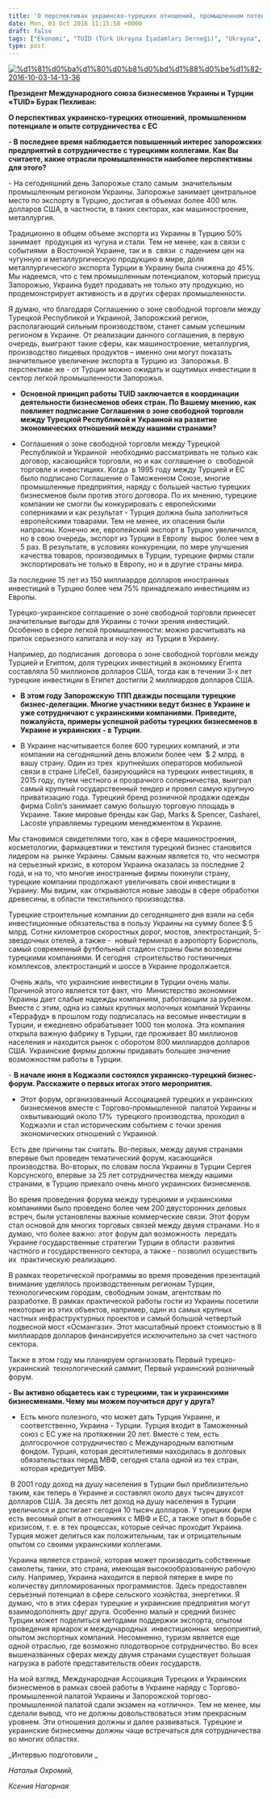 ```yaml
---
title: 'О перспективах украинско-турецких отношений, промышленном потенциале и опыте сотрудничества с ЕС,  Бурак Пехливан'
date: Mon, 03 Oct 2016 11:15:58 +0000
draft: false
tags: ["Ekonomi", "TUİD (Türk Ukrayna İşadamları Derneği)", "Ukrayna", "Ukrayna Dış İlişkileri", "Uluslarası İlişkiler", "Бурак Пехливан", "Запорожье", "интервью", "ТУИД"]
type: post
---
```


[![%d1%81%d0%ba%d1%80%d0%b8%d0%bd%d1%88%d0%be%d1%82-2016-10-03-14-13-36](http://burakpehlivan.org/wp-content/uploads/2016/10/Скриншот-2016-10-03-14.13.36.png)](http://burakpehlivan.org/wp-content/uploads/2016/10/Скриншот-2016-10-03-14.13.36.png)




**Президент Международного союза бизнесменов Украины и Турции «TUID» Бурак Пехливан:**




**О перспективах украинско-турецких отношений, промышленном потенциале и опыте сотрудничества с ЕС**




**\- В последнее время наблюдается повышенный интерес запорожских предприятий в сотрудничестве с турецкими коллегами. Как Вы считаете, какие отрасли промышленности наиболее перспективны для этого?**




\- На сегодняшний день Запорожье стало самым  значительным промышленным регионом Украины. Запорожье занимает центральное место по экспорту в Турцию, достигая в объемах более 400 млн. долларов США, в частности, в таких секторах, как машиностроение, металлургия.  




Традиционно в общем объеме экспорта из Украины в Турцию 50%  занимает  продукция из чугуна и стали. Тем не менее, как в связи с событиями  в Восточной Украине, так и в  связи  с падением цен на чугунную и металлургическую продукцию в мире, доля металлургического экспорта Турции в Украину была снижена до 45%. Мы надеемся, что с тем промышленным потенциалом, который присущ Запорожью, Украина будет продавать не только эту продукцию, но продемонстрирует активность и в других сферах промышленности. 




Я думаю, что благодаря Соглашению о зоне свободной торговли между Турецкой Республикой и Украиной, Запорожский регион, располагающий сильным производством, станет самым успешным регионом в Украине. От реализации данного соглашения, в первую очередь, выиграют такие сферы, как машиностроение, металлургия, производство пищевых продуктов – именно они могут показать значительное увеличение экспорта в Турцию из  Запорожья. В перспективе же - от Турции можно ожидать и ощутимых инвестиции в сектор легкой промышленности Запорожья.





- **Основной принцип работы TUID заключается в координации деятельности бизнесменов обеих стран. По Вашему мнению, как повлияет подписание Соглашения о зоне свободной торговли между Турецкой Республикой и Украиной на развитие экономических отношений между нашими странами?**





- Соглашения о зоне свободной торговли между Турецкой Республикой и Украиной  необходимо рассматривать не только как договор, касающийся торговли, но и как соглашение о  свободной торговле и инвестициях. Когда  в 1995 году между Турцией и ЕС было подписано Соглашение о Таможенном Союзе, многие промышленные предприятия, наряду с большей частью турецких бизнесменов были против этого договора. По их мнению, турецкие компании не смогли бы конкурировать с европейскими соперниками и как результат - Турция должна была заполниться европейскими товарами. Тем не менее, их опасения были напрасны. Конечно же, европейский экспорт в Турцию увеличился, но в свою очередь, экспорт из Турции в Европу  вырос  более чем в 5 раз. В результате, в условиях конкуренции, по мере улучшения качества товаров, производимых в Турции, турецкие фирмы стали экспортировать не только в Европу, но и в другие страны мира. 




За последние 15 лет из 150 миллиардов долларов иностранных инвестиций в Турцию более чем 75% принадлежало инвестициям из Европы. 




Турецко-украинское соглашение о зоне свободной торговли принесет значительные выгоды для Украины с точки зрения инвестиций. Особенно в сфере легкой промышленности: можно расчитывать на приток серьезного капитала и ноу-хау  из Турции в Украину. 




Например, до подписания  договора о зоне свободной торговли между Турцией и Египтом, доля турецких инвестиций в экономику Египта составляла 50 миллионов долларов США, тогда как в течении 3-х лет турецкие инвестиции в Египет достигли 2 миллиардов долларов США. 





- **В этом году Запорожскую ТПП дважды посещали турецкие бизнес-делегации. Многие участники ведут бизнес в Украине и уже сотрудничают с украинскими компаниями. Приведите, пожалуйста, примеры успешной работы турецких бизнесменов в Украине и украинских - в Турции.**


- В Украине насчитывается более 600 турецких компаний, и эти компании на сегодняшний день вложили более чем  $ 2 млрд. в вашу страну. Один из трех  крупнейших операторов мобильной связи в стране LifeCell, базирующийся на турецких инвестициях, в 2015 году, путем честного и прозрачного соперничества, выиграл самый крупный государственный тендер и провел самую крупную приватизацию года. Турецкий бренд розничной продажи одежды фирма Colin‘s занимает самую большую торговую площадь в Украине. Такие мировые бренды как Gap, Marks & Spencer, Casharel, Lacoste управляемы турецким менеджментом в Украине.


Мы становимся свидетелями того, как в сфере машиностроения, косметологии, фармацевтики и текстиля турецкий бизнес становится лидером на  рынке Украины. Самым важным является то, что несмотря на серьезный кризис, в котором Украина оказалась за последние 2 года, и на то, что многие иностранные фирмы покинули страну, турецкие компании продолжают увеличивать свои инвестиции в Украину. Мы видим, как открываются новые заводы в сфере обработки древесины, в области текстильного производства.




Турецкие строительные компании до сегодняшнего дня взяли на себя инвестиционные обязательства в пользу Украины на сумму более $ 5 млрд. Сотни километров скоростных дорог, мостов, электростанций, 5-звездочных отелей, а также -  новый терминал в аэропорту Борисполь, самый современный футбольный стадион страны были возведены турецкими компаниями. И сегодня  строительство гостиничных комплексов, электростанций и шоссе в Украине продолжается.




 Очень жаль, что украинские инвестиции в Турции очень малы. Причиной этого является тот факт, что  Министерство экономики Украины дает cлабые надежды компаниям, работающим за рубежом. Вместе с этим, одна из самых крупных молочных компаний Украины «Террафуд» в прошлом году подписалась на весомые инвестиции в Турции, и ежедневно обрабатывает 1000 тон молока. Эта компания открыла важную фабрику в Турции, где проживает 80 миллионов населения и находится рынок с оборотом 800 миллиардов долларов США. Украинские фирмы должны придавать большее значение возможностям работы в Турции.




\- **В начале июня в Коджаэли состоялся украинско-турецкий бизнес-форум. Расскажите о первых итогах этого мероприятия.**





- Этот форум, организованный Ассоциацией турецких и украинских бизнесменов вместе с Торгово-промышленной  палатой Украины и охвытывающий около 17%  турецкого производства, проходил в Коджаэли и стал историческим событием с точки зрения экономических отношений с Украиной.




 Есть две причины так считать. Во-первых, между двумя странами впервые был проведен тематический форум, касающийся производства. Во-вторых, по словам посла Украины в Турции Сергея Корсунского, впервые за 25 лет сотрудничества между нашими странами, в Турцию приехало очень много украинских бизнесменов. 




Во время проведения форума между турецкими и украинскими компаниями было проведено более чем 200 двусторонних деловых встреч, были установлены важные коммерческие связи. Этот форум стал основой для многих торговых связей между двумя странами. Но я думаю, что более важно: этот форум дал возможность  передать Украине государственные стратегии Турции в области  развития частного и государственного сектора, а также - позволил осуществить их  практическую реализацию.




В рамках теоретической программы во время проведения презентаций внимание уделялось производственным регионам Турции, технологическим городам, свободным зонам, агентствам по разработке. В рамках практической работы гости из Украины посетили некоторые из этих объектов, например, один из самых крупных частных инфраструктурных проектов и самый большой четвертый подвесной мост «Османгази». Этот масштабный проект стоимостью в 8 миллиардов долларов финансируется исключительно за счет частного сектора.




Также в этом году мы планируем организовать Первый турецко-украинский  технологический саммит, Первый украинский розничный форум.




**\- Вы активно общаетесь как с турецкими, так и украинскими бизнесменами. Чему мы можем поучиться друг у друга?**


- Есть много полезного, что может дать Турция Украине, и соответственно, Украина - Турции. Турция входит в Таможенный союз с ЕС уже на протяжении 20 лет. Вместе с тем, есть долгосрочное сотрудничество с Международным валютным фондом. Турция, которая десятилетиями находилась в долговых обязательствах перед МВФ, сегодня стала одной из тех стран, которая кредитует МВФ.


 В 2001 году доход на душу населения в Турции был приблизительно таким, как теперь в Украине и составлял около двух тысяч двухсот долларов США. За десять лет доход на душу населения в Турции увеличился и достигает сегодня 10 тысяч долларов. У турецких фирм есть весомый опыт в отношениях с МВФ и ЕС, а также опыт в борьбе с кризисом, т. е. в тех процессах, которые сейчас проходит Украина. Турция может делиться как положительным, так и отрицательным опытом со своими украинскими коллегами.




Украина является страной, которая может производить собственные самолеты, танки, это страна, имеющая высокообразованную рабочую силу. Например, Украина находится в первой пятерке в мире по количеству дипломированных программистов. Здесь предоставлен серьезный потенциал в сфере сельского хозяйства, энергетики. Я думаю, что в этих сферах турецкие и украинские предприятия могут взаимодополнять друг друга. Особенно малый и средний бизнес Турции может поделиться методами поддержки экспорта, опытом проведения ярмарок и международных  инвестиционных  мероприятий, опытом экспортных компаний. Несомненно, туризм является еще одной отраслью, где возможно плодотворное сотрудничество. Во всех вышеназванных сферах между двумя странами существует большая нагрузка в работе представительств обеих государств.




На мой взгляд, Международная Ассоциация Турецких и Украинских бизнесменов в рамках своей работы в Украине наряду с Торгово- промышленной палатой Украины и Запорожской торгово-промышленной палатой сдали экзамен на «отлично». Тем не менее, мы сделали вывод, что не должны довольствоваться этим прекрасным уровнем. Эти отношения должны и далее развиваться. Турецкие и украинские бизнесмены должны чаще встречаться для сотрудничества во многих областях.




_Интервью подготовили _




_Наталья Охромий,_




_Ксения Нагорная_